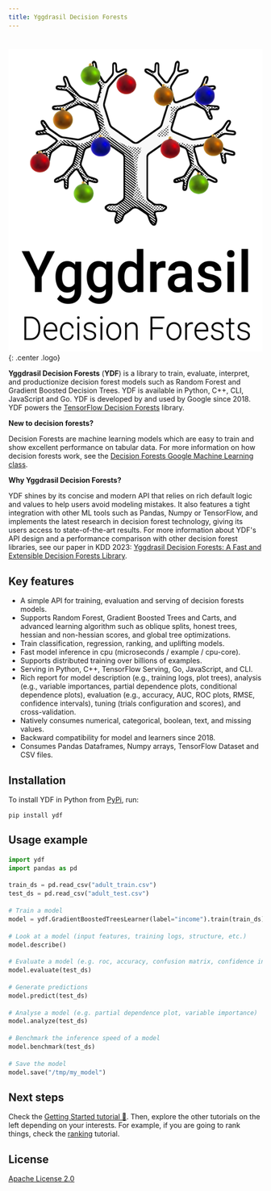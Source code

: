 ```yaml
---
title: Yggdrasil Decision Forests
---
```

#

![](image/ydf_logo_chrissmass_600px.png){: .center .logo}

**Yggdrasil Decision Forests** (**YDF**) is a library to train, evaluate,
interpret, and productionize decision forest models such as Random Forest and
Gradient Boosted Decision Trees. YDF is available in Python, C++, CLI,
JavaScript and Go. YDF is developed by and used by Google since 2018. YDF powers
the
[TensorFlow Decision Forests](https://github.com/tensorflow/decision-forests)
library.

**New to decision forests?**

Decision Forests are machine learning models which are easy to train and show
excellent performance on tabular data. For more information on how decision
forests work, see the
[Decision Forests Google Machine Learning class](https://developers.google.com/machine-learning/decision-forests).

**Why Yggdrasil Decision Forests?**

YDF shines by its concise and modern API that relies on rich default logic and
values to help users avoid modeling mistakes. It also features a tight
integration with other ML tools such as Pandas, Numpy or TensorFlow, and
implements the latest research in decision forest technology, giving its users
access to state-of-the-art results. For more information about YDF's API design
and a performance comparison with other decision forest libraries, see our paper
in KDD 2023:
[Yggdrasil Decision Forests: A Fast and Extensible Decision Forests Library](https://doi.org/10.1145/3580305.3599933).

## Key features

-   A simple API for training, evaluation and serving of decision forests
    models.
-   Supports Random Forest, Gradient Boosted Trees and Carts, and advanced
    learning algorithm such as oblique splits, honest trees, hessian and
    non-hessian scores, and global tree optimizations.
-   Train classification, regression, ranking, and uplifting models.
-   Fast model inference in cpu (microseconds / example / cpu-core).
-   Supports distributed training over billions of examples.
-   Serving in Python, C++, TensorFlow Serving, Go, JavaScript, and CLI.
-   Rich report for model description (e.g., training logs, plot trees),
    analysis (e.g., variable importances, partial dependence plots, conditional
    dependence plots), evaluation (e.g., accuracy, AUC, ROC plots, RMSE,
    confidence intervals), tuning (trials configuration and scores), and
    cross-validation.
-   Natively consumes numerical, categorical, boolean, text, and missing values.
-   Backward compatibility for model and learners since 2018.
-   Consumes Pandas Dataframes, Numpy arrays, TensorFlow Dataset and CSV files.

## Installation

To install YDF in Python from [PyPi](https://pypi.org/project/ydf/), run:

```shell
pip install ydf
```

## Usage example

```python
import ydf
import pandas as pd

train_ds = pd.read_csv("adult_train.csv")
test_ds = pd.read_csv("adult_test.csv")

# Train a model
model = ydf.GradientBoostedTreesLearner(label="income").train(train_ds)

# Look at a model (input features, training logs, structure, etc.)
model.describe()

# Evaluate a model (e.g. roc, accuracy, confusion matrix, confidence intervals)
model.evaluate(test_ds)

# Generate predictions
model.predict(test_ds)

# Analyse a model (e.g. partial dependence plot, variable importance)
model.analyze(test_ds)

# Benchmark the inference speed of a model
model.benchmark(test_ds)

# Save the model
model.save("/tmp/my_model")
```

## Next steps

Check the [Getting Started tutorial 🧭](tutorial/getting_started.ipynb). Then,
explore the other tutorials on the left depending on your interests. For
example, if you are going to rank things, check the
[ranking](tutorial/ranking.ipynb) tutorial.

## License

[Apache License 2.0](LICENSE)
